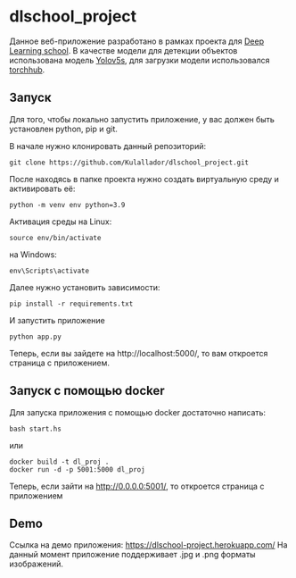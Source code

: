 # dlschool_project

Данное веб-приложение разработано в рамках проекта для [Deep Learning school](https://www.dlschool.org/). 
В качестве модели для детекции объектов использована модель [Yolov5s](https://github.com/ultralytics/yolov5), для загрузки модели использовался [torchhub](https://pytorch.org/hub/ultralytics_yolov5/).

## Запуск

Для того, чтобы локально запустить приложение, у вас должен быть установлен python, pip и git. 

В начале нужно клонировать данный репозиторий:
```
git clone https://github.com/Kulallador/dlschool_project.git
```

После находясь в папке проекта нужно создать виртуальную среду и активировать её:

```
python -m venv env python=3.9 
```
Активация среды на Linux:
```
source env/bin/activate
```
на Windows:
```
env\Scripts\activate
```

Далее нужно установить зависимости:
```
pip install -r requirements.txt
```

И запустить приложение
```
python app.py
```

Теперь, если вы зайдете на http://localhost:5000/, то вам откроется страница с приложением.

## Запуск с помощью docker

Для запуска приложения с помощью docker достаточно написать:
```
bash start.hs 
```

или 

```
docker build -t dl_proj .
docker run -d -p 5001:5000 dl_proj
```

Теперь, если зайти на http://0.0.0.0:5001/, то откроется страница с приложением

## Demo

Ссылка на демо приложения: https://dlschool-project.herokuapp.com/
На данный момент приложение поддерживает .jpg и .png форматы изображений.
